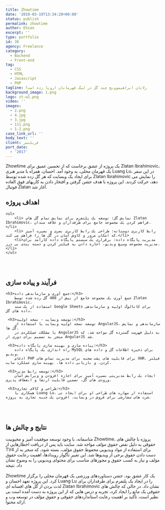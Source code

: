 ```yaml
---
title: Zhowtime
date: '2019-03-19T13:34:20+00:00'
status: publish
permalink: zhowtime
author: Ehsan
excerpt: ''
type: portfolio
id: 30
agency: Freelance
category:
  - Backend
  - Front-end
tag:
  - CSS
  - HTML
  - Javascript
  - PHP
tagline: زلاتان ابراهیموویچ چند گل در لیگ قهرمانان اروپا زده است؟
background_image: 1.png
logo: zt-w1.png
video: ''
images:
  - 2.png
  - 4.jpg
  - 3.jpg
  - 111.png
  - 1-2.png
case_link_url: ''
body_text: ''
client: فریلنسر
port_date:
  - '2017'
---
```

Zhowtime یک پروژه از عشق برخاست که از تحسین عمیق برای Zlatan Ibrahimovic، یک قهرمان محلی، به وجود آمد. احسان، همراه با مدیر هنری Luang Lu، در این سفر برای ایجاد یک وبسایت که هر گل زده شده توسط Zlatan Ibrahimovic را نمایش می دهد، حرکت کردند. این پروژه با هدف جشن گرفتن و افتخار دادن به کاریهای فوق العاده فوتبال Zlatan آغاز شد.

<h2>اهداف پروژه</h2>

    <ul>
        <li> نمایش گل: توسعه یک پلتفرم برای نمایش تمام گل های Zlatan Ibrahimovic، فراهم کردن یک مجموعه جامع برای طرفداران و علاقه مندان.</li>
        <li> رابط کاربری دوستانه: طراحی یک رابط کاربری بصری و بصیرت آمیز که امکان مرور و کاوش آسان در گل ها را فراهم می کند.</li>
        <li>مدیریت پایگاه داده: برقراری یک سیستم پایگاه داده کارآمد برای مدیریت مجموعه وسیع ویدیو، اجازه دادن به فیلتر کردن و دسته بندی بی درز.</li>
    </ul>

<br /><br />

<h2>فرآیند و پیاده سازی</h2>

    <h3>جمع آوری و سازماندهی داده:</h3>
        جمع آوری یک مجموعه جامع از بیش از 400 گل زده شده توسط Zlatan Ibrahimovic.
        استفاده از یک سند Google Sheets برای کاتالوگ اولیه و سازماندهی داده های گل.

     <h3>توسعه وبسایت - نسخه اولیه:</h3>
        توسعه نسخه اولیه وبسایت با استفاده از AngularJS، سازماندهی و نمایش گل ها.
        با مشکلات عملکردی در AngularJS به دلیل فهرست گسترده گل مواجه شد، که منجر به تصمیم برای دوری از AngularJS شد.

     <h3>پیاده سازی و بهینه سازی پایگاه داده:</h3>
        راه اندازی یک پایگاه داده MySQL برای ذخیره اطلاعات گل و داده های ویدیو.
        ادغام PHP برای قابلیت های پشت صحنه برای مدیریت تماس های XHR، فیلتر کردن، و بازیابی داده ها، بهینه سازی عملکرد سایت.

     <h3>توسعه رابط مدیر:</h3>
        ایجاد یک رابط مدیریتی بصیرت آمیز برای اجازه افزودن و ویرایش آسان ورودی های گل، تضمین قابلیت ارتقا و انعطاف پذیری.

     <h3>طراحی و کالای تجاری:</h3>
        همکاری با Luang Lu، استفاده از مهارت های طراحی او برای ایجاد تی شرت های سفارشی برای فروش در وبسایت، افزودن یک جنبه تجاری به پروژه.

<br /><br />

<h2>نتایج و چالش ها</h2>

متاسفانه، با وجود توسعه موفقیت آمیز و محبوبیت Zhowtime، پروژه با چالش های حقوقی به دلیل نقض حقوق مؤلف مواجه شد. سایت باید پس از دریافت اخطارهایی از TV4 برای استفاده از مواد ویدیویی محفوظ حقوق مؤلف، بسته شود، که منجر به از دست دادن حقوق برخی از ویدیوها شد. این تغییر ناگوار رویدادها، اهمیت رعایت حقوق مؤلف و نیاز به کسب حقوق و مجوزهای مناسب برای محتوای ویدیویی را به وضوح نشان داد.
نتیجه
<br /><br />
Zhowtime یک کار عشق بود، جشن دستاوردهای ورزشی یک قهرمان محلی را برگزار کرد. این پروژه تعهد احسان و Luang Lu را در ایجاد یک پلتفرم برای طرفداران برای لذت بردن از گل های افسانه ای Zlatan Ibrahimovic نشان داد. در حالی که چالش های حقوقی یک مانع را ایجاد کرد، تجربه و درس هایی که از این پروژه به دست آمده است بی نظیر است، تأکید بر اهمیت رعایت استانداردهای حقوقی و حقوق مؤلف در توسعه وب و ارائه محتوا.
